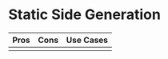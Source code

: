 
# Static Side Generation

|              Pros             |         Cons              |        Use Cases          |
|           :-------:           |    :-----------:          |       :----------:        |
|                               |                           |                           |